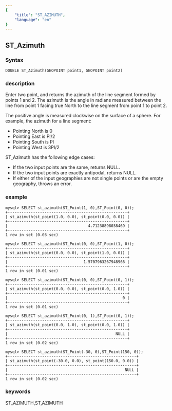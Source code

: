 ```yaml
---
{
    "title": "ST_AZIMUTH",
    "language": "en"
}
---
```


## ST_Azimuth

### Syntax

`DOUBLE ST_Azimuth(GEOPOINT point1, GEOPOINT point2)`

### description

Enter two point, and returns the azimuth of the line segment formed by points 1 and 2. The azimuth is the angle in radians measured between the line from point 1 facing true North to the line segment from point 1 to point 2.

The positive angle is measured clockwise on the surface of a sphere. For example, the azimuth for a line segment:

* Pointing North is 0
* Pointing East is PI/2
* Pointing South is PI
* Pointing West is 3PI/2

ST_Azimuth has the following edge cases:

* If the two input points are the same, returns NULL.
* If the two input points are exactly antipodal, returns NULL.
* If either of the input geographies are not single points or are the empty geography, throws an error.

### example

```
mysql> SELECT st_azimuth(ST_Point(1, 0),ST_Point(0, 0));
+----------------------------------------------------+
| st_azimuth(st_point(1.0, 0.0), st_point(0.0, 0.0)) |
+----------------------------------------------------+
|                                   4.71238898038469 |
+----------------------------------------------------+
1 row in set (0.03 sec)

mysql> SELECT st_azimuth(ST_Point(0, 0),ST_Point(1, 0));
+----------------------------------------------------+
| st_azimuth(st_point(0.0, 0.0), st_point(1.0, 0.0)) |
+----------------------------------------------------+
|                                 1.5707963267948966 |
+----------------------------------------------------+
1 row in set (0.01 sec)

mysql> SELECT st_azimuth(ST_Point(0, 0),ST_Point(0, 1));
+----------------------------------------------------+
| st_azimuth(st_point(0.0, 0.0), st_point(0.0, 1.0)) |
+----------------------------------------------------+
|                                                  0 |
+----------------------------------------------------+
1 row in set (0.01 sec)

mysql> SELECT st_azimuth(ST_Point(0, 1),ST_Point(0, 1));
+----------------------------------------------------+
| st_azimuth(st_point(0.0, 1.0), st_point(0.0, 1.0)) |
+----------------------------------------------------+
|                                               NULL |
+----------------------------------------------------+
1 row in set (0.02 sec)

mysql> SELECT st_azimuth(ST_Point(-30, 0),ST_Point(150, 0));
+--------------------------------------------------------+
| st_azimuth(st_point(-30.0, 0.0), st_point(150.0, 0.0)) |
+--------------------------------------------------------+
|                                                   NULL |
+--------------------------------------------------------+
1 row in set (0.02 sec)

```
### keywords
ST_AZIMUTH,ST,AZIMUTH
